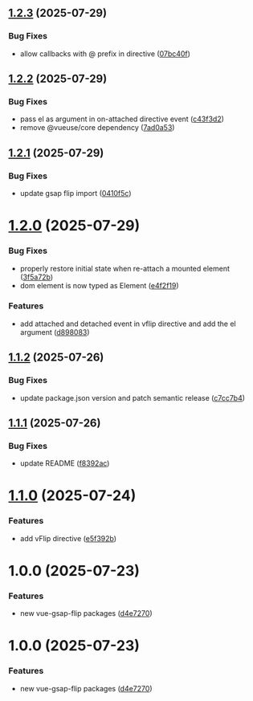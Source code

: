 ## [1.2.3](https://github.com/lavolpecheprogramma/vue-gsap-flip/compare/@vue-gsap-flip/core@1.2.2...@vue-gsap-flip/core@1.2.3) (2025-07-29)


### Bug Fixes

* allow callbacks with @ prefix in directive ([07bc40f](https://github.com/lavolpecheprogramma/vue-gsap-flip/commit/07bc40f8ee62f43f36cfcf99e441ba289d003163))

## [1.2.2](https://github.com/lavolpecheprogramma/vue-gsap-flip/compare/@vue-gsap-flip/core@1.2.1...@vue-gsap-flip/core@1.2.2) (2025-07-29)


### Bug Fixes

* pass el as argument in on-attached directive event ([c43f3d2](https://github.com/lavolpecheprogramma/vue-gsap-flip/commit/c43f3d28c96e799b40014a261411b6c6bca6962d))
* remove @vueuse/core dependency ([7ad0a53](https://github.com/lavolpecheprogramma/vue-gsap-flip/commit/7ad0a53379bd837f111220640f158171cb179c15))

## [1.2.1](https://github.com/lavolpecheprogramma/vue-gsap-flip/compare/@vue-gsap-flip/core@1.2.0...@vue-gsap-flip/core@1.2.1) (2025-07-29)


### Bug Fixes

* update gsap flip import ([0410f5c](https://github.com/lavolpecheprogramma/vue-gsap-flip/commit/0410f5cf4146f0948627582beb50f5f1cf78b745))

# [1.2.0](https://github.com/lavolpecheprogramma/vue-gsap-flip/compare/@vue-gsap-flip/core@1.1.2...@vue-gsap-flip/core@1.2.0) (2025-07-29)


### Bug Fixes

*  properly restore initial state when re-attach a mounted element ([3f5a72b](https://github.com/lavolpecheprogramma/vue-gsap-flip/commit/3f5a72bfa1765297b09221902a01b9e85a980d94))
* dom element is now typed as Element ([e4f2f19](https://github.com/lavolpecheprogramma/vue-gsap-flip/commit/e4f2f191e74573cbd5a210312dc06fd47f6530f9))


### Features

* add attached and detached event in vflip directive and add the el argument ([d898083](https://github.com/lavolpecheprogramma/vue-gsap-flip/commit/d898083bf6ba78bcf3e2546bf6a2182b8e17268c))

## [1.1.2](https://github.com/lavolpecheprogramma/vue-gsap-flip/compare/@vue-gsap-flip/core@1.1.1...@vue-gsap-flip/core@1.1.2) (2025-07-26)


### Bug Fixes

* update package.json version and patch semantic release ([c7cc7b4](https://github.com/lavolpecheprogramma/vue-gsap-flip/commit/c7cc7b45f829e8a2f7a75efc486d676c235f9471))

## [1.1.1](https://github.com/lavolpecheprogramma/vue-gsap-flip/compare/@vue-gsap-flip/core@1.1.0...@vue-gsap-flip/core@1.1.1) (2025-07-26)


### Bug Fixes

* update README ([f8392ac](https://github.com/lavolpecheprogramma/vue-gsap-flip/commit/f8392ac6e194dbffce99ef358f5e695c245ac754))

# [1.1.0](https://github.com/lavolpecheprogramma/vue-gsap-flip/compare/@vue-gsap-flip/core@1.0.0...@vue-gsap-flip/core@1.1.0) (2025-07-24)


### Features

* add vFlip directive ([e5f392b](https://github.com/lavolpecheprogramma/vue-gsap-flip/commit/e5f392b1ccdab233ac6b6e51614ff67adfe210f4))

# 1.0.0 (2025-07-23)


### Features

* new vue-gsap-flip packages ([d4e7270](https://github.com/lavolpecheprogramma/vue-gsap-flip/commit/d4e727068186b125248152d10e7ead20df6dd36c))

# 1.0.0 (2025-07-23)


### Features

* new vue-gsap-flip packages ([d4e7270](https://github.com/lavolpecheprogramma/vue-gsap-flip/commit/d4e727068186b125248152d10e7ead20df6dd36c))
